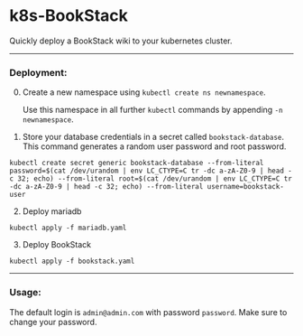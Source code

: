 # k8s-BookStack
Quickly deploy a BookStack wiki to your kubernetes cluster.

---

### Deployment:

0. Create a new namespace using `kubectl create ns newnamespace`.

   Use this namespace in all further `kubectl` commands by appending `-n newnamespace`.
1. Store your database credentials in a secret called `bookstack-database`. This command generates a random user password and root password.
```shell
kubectl create secret generic bookstack-database --from-literal password=$(cat /dev/urandom | env LC_CTYPE=C tr -dc a-zA-Z0-9 | head -c 32; echo) --from-literal root=$(cat /dev/urandom | env LC_CTYPE=C tr -dc a-zA-Z0-9 | head -c 32; echo) --from-literal username=bookstack-user
```
2. Deploy mariadb
```shell
kubectl apply -f mariadb.yaml
```
3. Deploy BookStack
```shell
kubectl apply -f bookstack.yaml
```

---
### Usage:
The default login is `admin@admin.com` with password `password`. Make sure to change your password.